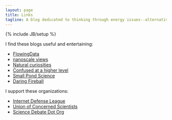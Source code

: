 ```yaml
---
layout: page
title: Links
tagline: A blog dedicated to thinking through energy issues--alternative and traditional.
---
```

{% include JB/setup %}

I find these blogs useful and entertaining:
<ul>
<li><a href="http://flowingdata.com/">FlowingData</a></li>
<li><a href="http://nanoscale.blogspot.com/">nanoscale views</a></li>
<li><a href="http://bblonder.wordpress.com">Natural curiosities</a></li>
<li><a href="http://arjendu.wordpress.com">Confused at a higher level</a></li>
<li><a href="http://smallpondscience.com">Small Pond Science</a></li>
<li><a href="http://daringfireball.net">Daring Fireball</a></li>
</ul>

I support these organizations:
<ul>
<li><a href="http://internetdefenseleague.org/">Internet Defense League</a></li>
<li><a href="http://www.ucsusa.org/">Union of Concerned Scientists</a></li>
<li><a href="http://www.sciencedebate.org/">Science Debate Dot Org</a></li>
</ul>

</div>